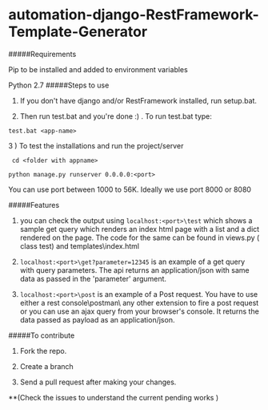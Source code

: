 automation-django-RestFramework-Template-Generator
==================================================
#####Requirements

Pip to be installed and added to environment variables 

Python 2.7
#####Steps to use
1) If you don't have django and/or RestFramework  installed,  run setup.bat.

2) Then run  test.bat and you're done :) .  To run  test.bat type:

```test.bat <app-name>```

3 ) To test the installations and  run the  project/server 

``` cd <folder with appname>```

```python manage.py runserver 0.0.0.0:<port> ``` 

You  can use  port between 1000 to 56K.  Ideally  we  use  port 8000 or 8080 

#####Features
1) you can check the output using 
```localhost:<port>\test``` which shows a sample get query which renders an index html page with a list and a dict rendered on the page. The code for the same can be found in views.py ( class test) and templates\index.html

2) ```localhost:<port>\get?parameter=12345``` is an example of a get query with query parameters. The  api  returns an application/json with same data as passed in the 'parameter' argument.

3) ```localhost:<port>\post``` is an  example of a Post request.  You  have  to  use either a rest console\postman\ any other extension to fire a  post request or you can use an ajax query from your  browser's console.  It  returns  the  data  passed as payload  as an  application/json.


#####To contribute
1) Fork the repo.

2) Create a branch

 3)  Send a pull request after making your changes.

**(Check the  issues  to understand the  current   pending    works )
